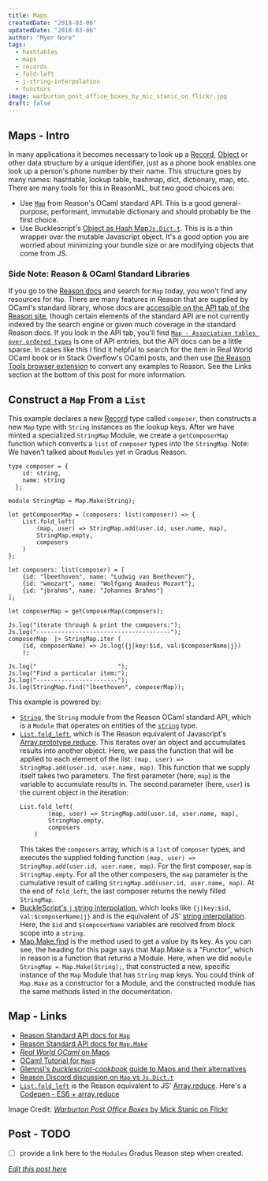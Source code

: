 ```yaml
---
title: Maps
createdDate: "2018-03-06"
updatedDate: "2018-03-06"
author: "Myer Nore"
tags:
  - hashtables
  - maps
  - records
  - fold-left
  - j-string-interpolation
  - functors
image: warburton_post_office_boxes_by_mic_stanic_on_flickr.jpg
draft: false
---
```


## Maps - Intro

In many applications it becomes necessary to look up a 
[Record](/steps/tags/records/), [Object](/steps/tags/objects/) or
other data structure by a unique identifier, just as a phone book
enables one look up a person's phone number by their name. This structure
goes by many names: hashtable, lookup table, hashmap, dict, dictionary, map, etc.
There are many tools for this in ReasonML, but two good choices are: 

-   Use [`Map`](https://reasonml.github.io/api/Map.html) from Reason's OCaml standard API. 
    This is a good general-purpose, performant, immutable dictionary and should probably be 
    the first choice. 
-   Use Bucklescript's [Object as Hash Map`Js.Dict.t`](https://bucklescript.github.io/docs/en/object.html#object-as-record).
    This is is a thin wrapper over the mutable Javascript object.
    It's a good option you are worried about minimizing your bundle size or
    are modifying objects that come from JS. 

### Side Note: Reason & OCaml Standard Libraries

If you go to the [Reason docs](https://reasonml.github.io/docs/en/overview.html) and search
for `Map` today, you won't find any resources for `Map`. There are many
features in Reason that are supplied by OCaml's standard
library, whose docs are [accessible on the API tab of the Reason site](https://reasonml.github.io/api/index.html),
though certain elements of the standard API are not currently indexed 
by the search engine or given much coverage in the standard Reason docs. 
If you look in the API tab, you'll find [`Map - Association tables over ordered types`](https://reasonml.github.io/api/Map.html) is one of API entries, 
but the API docs can be a little sparse. In cases like this I find it helpful
to search for the item in Real World OCaml book or in Stack Overflow's OCaml posts, 
and then use [the Reason Tools browser extension](https://chrome.google.com/webstore/detail/reason-tools/kmdelnjbembbiodplmhgfjpecibfhadd) 
to convert any examples to Reason. See the Links section at the bottom of this post
for more information.

## Construct a `Map` From a `List`

This example declares a new [Record](/steps/tags/records/) type
called `composer`, then constructs a new `Map` type with `String` instances 
as the lookup keys. After we have minted a specialized `StringMap` Module,
we create a `getComposerMap` function which converts a `list` of `composer` types 
into the `StringMap`. Note: We haven't talked about `Modules` yet in Gradus Reason.

```reason
type composer = {
    id: string,
    name: string
  };
  
module StringMap = Map.Make(String);

let getComposerMap = (composers: list(composer)) => {
    List.fold_left(
        (map, user) => StringMap.add(user.id, user.name, map),
        StringMap.empty,
        composers
    )
};

let composers: list(composer) = [
    {id: "lbeethoven", name: "Ludwig van Beethoven"},
    {id: "wmozart", name: "Wolfgang Amadeus Mozart"},
    {id: "jbrahms", name: "Johannes Brahms"}
];

let composerMap = getComposerMap(composers);

Js.log("iterate through & print the composers:");
Js.log("--------------------------------------");
composerMap  |> StringMap.iter (
    (id, composerName) => Js.log({j|key:$id, val:$composerName|j})
    );

Js.log("                       ");
Js.log("Find a particular item:");
Js.log("-----------------------");
Js.log(StringMap.find("lbeethoven", composerMap));
```

This example is powered by: 

-   [`String`](https://reasonml.github.io/api/String.html),
    the `String` module from the Reason OCaml standard API, which is 
    a `Module` that operates on entities of the [`string`](https://realworldocaml.org/v1/en/html/imperative-programming-1.html#strings) 
    type. 
-   [`List.fold_left`](https://reasonml.github.io/api/List.html#VALfold_left), which is 
    The Reason equivalent of Javascript's [Array.prototype.reduce](https://developer.mozilla.org/en-US/docs/Web/JavaScript/Reference/Global_Objects/Array/Reduce). 
    This iterates over an object and accumulates results into another object.
    Here, we pass the function that will be applied to each element of the list: 
    `(map, user) => StringMap.add(user.id, user.name, map)`. This function that we supply 
    itself takes two parameters. The first parameter (here, `map`) is the variable 
    to accumulate results in. The second parameter (here, `user`) is the current object
    in the iteration:
    ```
    List.fold_left(
            (map, user) => StringMap.add(user.id, user.name, map),
            StringMap.empty,
            composers
        )
    ```
    This takes the `composers` array, which is a `list` of `composer` types,
    and executes the supplied folding function `(map, user) => StringMap.add(user.id, user.name, map)`.
    For the first composer, `map` is `StringMap.empty`. For all the other
    composers, the `map` parameter is the cumulative result of calling 
    `StringMap.add(user.id, user.name, map)`. At the end of `fold_left`, the last
    composer returns the newly filled `StringMap`.
-   [BuckleScript's `j` string interpolation](https://bucklescript.github.io/docs/en/common-data-types.html#interpolation), which 
    looks like `{j|key:$id, val:$composerName|j}` and is the equivalent of JS' [string interpolation](https://developer.mozilla.org/en-US/docs/Web/JavaScript/Reference/Template_literals). Here, the
    `$id` and `$composerName` variables are resolved from block scope into a `string`.
-   [Map.Make.find](https://reasonml.github.io/api/Map.Make.html#VALfind) is the
    method used to get a value by its key. As you can see, the heading for this page
    says that Map.Make is a "Functor", which in reason is a function that returns a Module.
    Here, when we did `module StringMap = Map.Make(String);`, that constructed
    a new, specific instance of the `Map` Module that has `String` map keys.
    You could think of `Map.Make` as a constructor for a Module, and the
    constructed module has the same methods listed in the documentation.

## Map - Links

-   [Reason Standard API docs for `Map`](https://reasonml.github.io/api/Map.html)
-   [Reason Standard API docs for `Map.Make`](https://reasonml.github.io/api/Map.Make.html)
-   [_Real World OCaml_ on Maps](https://realworldocaml.org/v1/en/html/maps-and-hash-tables.html)
-   [OCaml Tutorial for `Map`s](https://ocaml.org/learn/tutorials/map.html)
-   [Glennsl's _bucklescript-cookbook_ guide to Maps and their alternatives](https://github.com/glennsl/bucklescript-cookbook#create-a-map-data-structure-add-or-replace-an-entry-and-print-each-keyvalue-pair)
-   [Reason Discord discussion on `Map` vs `Js.Dict.t`](https://discordapp.com/channels/235176658175262720/235176658175262720?jump=419986814288265216)
-   [`List.fold_left`](https://reasonml.github.io/api/List.html#VALfold_left) is 
    the Reason equivalent to JS' [Array.reduce](https://developer.mozilla.org/en-US/docs/Web/JavaScript/Reference/Global_Objects/Array/Reduce). 
    Here's a [Codepen - ES6 + array.reduce](https://codepen.io/codekiln/pen/NXdmvB)

Image Credit: [_Warburton Post Office Boxes_ by Mick Stanic on Flickr](https://www.flickr.com/photos/splatt/316215760/)

## Post - TODO

-   [ ] provide a link here to the `Modules` Gradus Reason step when created.

_[Edit this post here](https://github.com/codekiln/gradus-reason/tree/master/data/steps/2018-03-06--maps/index.md)_
